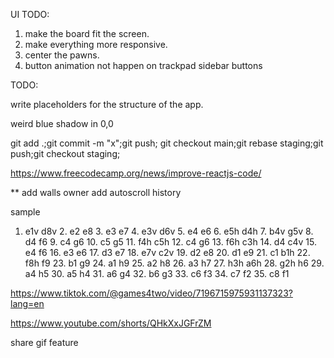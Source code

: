 UI TODO:

1. make the board fit the screen.
2. make everything more responsive.
3. center the pawns.
4. button animation not happen on trackpad sidebar buttons

TODO:

write placeholders for the structure of the app.

weird blue shadow in 0,0

git add .;git commit -m "x";git push;
git checkout main;git rebase staging;git push;git checkout staging;

https://www.freecodecamp.org/news/improve-reactjs-code/

\*\*
add walls owner
add autoscroll history

sample

1. e1v d8v 2. e2 e8 3. e3 e7 4. e3v d6v 5. e4 e6 6. e5h d4h 7. b4v g5v 8. d4 f6 9. c4 g6 10. c5 g5 11. f4h c5h 12. c4 g6 13. f6h c3h 14. d4 c4v 15. e4 f6 16. e3 e6 17. d3 e7 18. e7v c2v 19. d2 e8 20. d1 e9 21. c1 b1h 22. f8h f9 23. b1 g9 24. a1 h9 25. a2 h8 26. a3 h7 27. h3h a6h 28. g2h h6 29. a4 h5 30. a5 h4 31. a6 g4 32. b6 g3 33. c6 f3 34. c7 f2 35. c8 f1

https://www.tiktok.com/@games4two/video/7196715975931137323?lang=en

https://www.youtube.com/shorts/QHkXxJGFrZM

share gif feature
